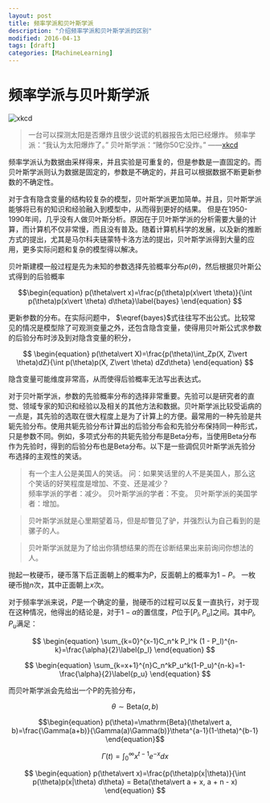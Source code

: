 ```yaml
---
layout: post
title: 频率学派和贝叶斯学派
description: "介绍频率学派和贝叶斯学派的区别"
modified: 2016-04-13
tags: [draft]
categories: [MachineLearning]
---
```

# 频率学派与贝叶斯学派

![xkcd](http://imgs.xkcd.com/comics/frequentists_vs_bayesians.png)

> 一台可以探测太阳是否爆炸且很少说谎的机器报告太阳已经爆炸。
> 频率学派：“我认为太阳爆炸了。”
> 贝叶斯学派：“赌你50它没炸。” 
> ——[xkcd](http://xkcd.com/1132/)

频率学派认为数据由采样得来，并且实验是可重复的，但是参数是一直固定的。而贝叶斯学派则认为数据是固定的，参数是不确定的，并且可以根据数据不断更新参数的不确定性。

对于含有隐含变量的结构较复杂的模型，贝叶斯学派更加简单。并且，贝叶斯学派能够将已有的知识和经验融入到模型中，从而得到更好的结果。
但是在1950-1990年间，几乎没有人做贝叶斯分析。原因在于贝叶斯学派的分析需要大量的计算，而计算机不仅非常慢，而且没有普及。随着计算机科学的发展，以及新的推断方式的提出，尤其是马尔科夫链蒙特卡洛方法的提出，贝叶斯学派得到大量的应用，更多实际问题和复杂的模型得以解决。

贝叶斯建模一般过程是先为未知的参数选择先验概率分布$p(\theta)$，然后根据贝叶斯公式得到的后验概率

$$\begin{equation}
p(\theta\vert x)=\frac{p(\theta)p(x\vert \theta)}{\int p(\theta)p(x\vert \theta) d\theta}\label{bayes}
\end{equation}
$$

更新参数的分布。在实际问题中， $\eqref{bayes}$式往往写不出公式。比较常见的情况是模型除了可观测变量之外，还包含隐含变量，使得用贝叶斯公式求参数的后验分布时涉及到对隐含变量的积分，

$$
\begin{equation}
p(\theta\vert X)=\frac{p(\theta)\int_Zp(X, Z\vert \theta)dZ}{\int p(\theta)p(X, Z\vert \theta) dZd\theta}
\end{equation}
$$

隐含变量可能维度非常高，从而使得后验概率无法写出表达式。

对于贝叶斯学派，参数的先验概率分布的选择非常重要。先验可以是研究者的直觉、领域专家的知识和经验以及相关的其他方法和数据。贝叶斯学派比较受诟病的一点是，其先验的选取在很大程度上是为了计算上的方便。最常用的一种先验是共轭先验分布。使用共轭先验分布计算出的后验分布会和先验分布保持同一种形式，只是参数不同。例如，多项式分布的共轭先验分布是Beta分布，当使用Beta分布作为先验时，得到的后验分布也是Beta分布。以下是一些调侃贝叶斯学派先验分布选择的主观性的笑话。

> 有一个主人公是美国人的笑话。
> 问：如果笑话里的人不是美国人，那么这个笑话的好笑程度是增加、不变、还是减少？  
> 频率学派的学者：减少。
> 贝叶斯学派的学者：不变。 
> 贝叶斯学派的美国学者：增加。

> 贝叶斯学派就是心里期望着马，但是却瞥见了驴，并强烈认为自己看到的是骡子的人。

> 贝叶斯学派就是为了给出你猜想结果的而在诊断结果出来前询问你想法的人。

抛起一枚硬币，硬币落下后正面朝上的概率为$P$，反面朝上的概率为$1-P$。
一枚硬币抛$n$次，其中正面朝上$x$次。

对于频率学派来说，$P$是一个确定的量，抛硬币的过程可以反复一直执行，对于现在这种情况，他得出的结论是，对于$1-\alpha$的置信度，$P$位于$[P_l, P_u]$之间。其中$P_l,P_u$满足：

$$
\begin{equation}
\sum_{k=0}^{x-1}C_n^k P_l^k (1 - P_l)^{n-k}=\frac{\alpha}{2}\label{p_l}
\end{equation}
$$

$$
\begin{equation}
\sum_{k=x+1}^{n}C_n^kP_u^k(1-P_u)^{n-k}=1-\frac{\alpha}{2}\label{p_u}
\end{equation}
$$

而贝叶斯学派会先给出一个P的先验分布，

$$\begin{equation}
\theta \sim \mathrm{Beta}(a, b)
\end{equation}$$

$$\begin{equation}
p(\theta)=\mathrm{Beta}(\theta\vert a, b)=\frac{\Gamma(a+b)}{\Gamma(a)\Gamma(b)}\theta^{a-1}(1-\theta)^{b-1}
\end{equation}$$

$$\begin{equation}
\Gamma(t)=\int_0^\infty x^{t-1}e^{-x}dx
\end{equation}$$

$$
\begin{equation}
p(\theta\vert x)=\frac{p(\theta)p(x|\theta)}{\int p(\theta)p(x|\theta) d\theta}
= Beta(\theta\vert a + x, a + n - x)
\end{equation}
$$